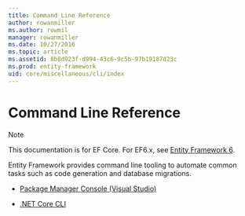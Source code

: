 ```yaml
---
title: Command Line Reference
author: rowanmiller
ms.author: rowmil
manager: rowanmiller
ms.date: 10/27/2016
ms.topic: article
ms.assetid: 8b8d923f-d994-43c6-9c5b-97b19187d23c
ms.prod: entity-framework
uid: core/miscellaneous/cli/index
---
```

# Command Line Reference

> [!NOTE]
> This documentation is for EF Core. For EF6.x, see [Entity Framework 6](../../../ef6/index.md).

Entity Framework provides command line tooling to automate common tasks such as code generation and database migrations.

* [Package Manager Console (Visual Studio)](powershell.md)

* [.NET Core CLI](dotnet.md)

